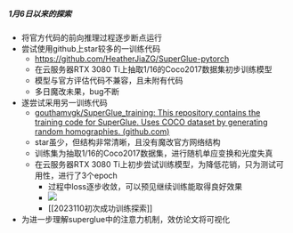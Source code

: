 ##### 1月6日以来的探索
- 将官方代码的前向推理过程逐步断点运行
- 尝试使用github上star较多的一训练代码
	- https://github.com/HeatherJiaZG/SuperGlue-pytorch
	- 在云服务器RTX 3080 Ti上抽取1/16的Coco2017数据集初步训练模型
	- 模型与官方评估代码不兼容，且未附有代码
	- 多日魔改未果，bug不断
- 遂尝试采用另一训练代码
	- [gouthamvgk/SuperGlue_training: This repository contains the training code for SuperGlue. Uses COCO dataset by generating random homographies. (github.com)](https://github.com/gouthamvgk/SuperGlue_training)
	- star虽少，但结构非常清晰，且没有魔改官方网络结构
	- 训练集为抽取1/16的Coco2017数据集，进行随机单应变换和光度失真
	- 在云服务器RTX 3080 Ti上初步尝试训练模型，为降低花销，只为测试可用性，进行了3个epoch
		- 过程中loss逐步收敛，可以预见继续训练能取得良好效果
		- ![](attachments/Pasted%20image%2020230110222438.png)
		- [[2023110初次成功训练探索]]
- 为进一步理解superglue中的注意力机制，效仿论文将可视化